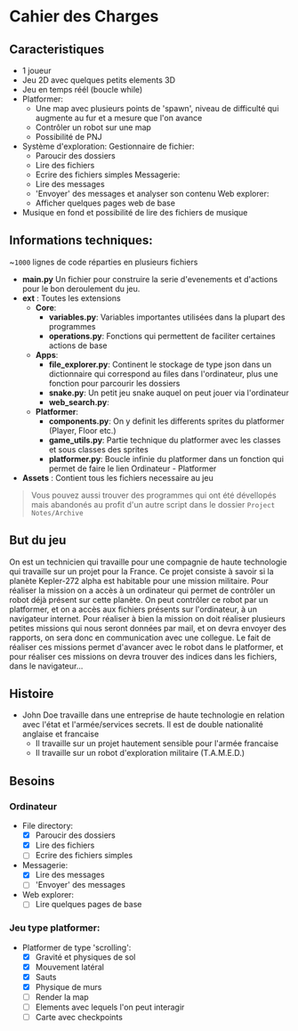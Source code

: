 # Cahier des Charges

## Caracteristiques
- 1 joueur
- Jeu 2D avec quelques petits elements 3D
- Jeu en temps réél (boucle while)
- Platformer:
  - Une map avec plusieurs points de 'spawn', niveau de difficulté qui augmente au fur et a mesure que l'on avance
  - Contrôler un robot sur une map
  - Possibilité de PNJ
- Système d'exploration:
  Gestionnaire de fichier:
    - Paroucir des dossiers
    - Lire des fichiers
    - Ecrire des fichiers simples
   Messagerie:
    - Lire des messages
    - 'Envoyer' des messages et analyser son contenu
  Web explorer:
    - Afficher quelques pages web de base
- Musique en fond et possibilité de lire des fichiers de musique

## Informations techniques:
~`1000` lignes de code réparties en plusieurs fichiers
- **main.py** Un fichier pour construire la serie d'evenements et d'actions pour le  bon deroulement du jeu.
- **ext** : Toutes les extensions
  - **Core**:
    - **variables.py**: Variables importantes utilisées dans la plupart des programmes
    - **operations.py**: Fonctions qui permettent de faciliter certaines actions de base
  - **Apps**:
    - **file_explorer.py**: Continent le stockage de type json dans un dictionnaire qui correspond au files dans l'ordinateur, plus une fonction pour parcourir les dossiers
    - **snake.py**: Un petit jeu snake auquel on peut jouer via l'ordinateur
    - **web_search.py**: 
  - **Platformer**:
    - **components.py**: On y definit les differents sprites du platformer (Player, Floor etc.)
    - **game_utils.py**: Partie technique du platformer avec les classes et sous classes des sprites
    - **platformer.py**: Boucle infinie du platformer dans un fonction qui permet de faire le lien Ordinateur - Platformer
- **Assets** : Contient tous les fichiers necessaire au jeu

>Vous pouvez aussi trouver des programmes qui ont été dévellopés mais abandonés au profit d'un autre script dans le dossier `Project Notes/Archive`

## But du jeu
On est un technicien qui travaille pour une compagnie de haute technologie qui travaille sur un projet pour la France. Ce projet consiste à savoir si la planète Kepler-272 alpha est habitable pour une mission militaire. Pour réaliser la mission on a accès à un ordinateur qui permet de contrôler un robot déjà présent sur cette planète. On peut contrôler ce robot par un platformer, et on a accès aux fichiers présents sur l'ordinateur, à un navigateur internet. Pour réaliser à bien la mission on doit réaliser plusieurs petites missions qui nous seront données par mail, et on devra envoyer des rapports, on sera donc en communication avec une collegue. Le fait de réaliser ces missions permet d'avancer avec le robot dans le platformer, et pour réaliser ces missions on devra trouver des indices dans les fichiers, dans le navigateur...

## Histoire
* John Doe travaille dans une entreprise de haute technologie en relation avec l'état et l'armée/services secrets. Il est de double nationalité anglaise et francaise
  * Il travaille sur un projet hautement sensible pour l'armée francaise
  * Il travaille sur un robot d'exploration militaire (T.A.M.E.D.)

## Besoins
### Ordinateur
- File directory:
  - [X] Paroucir des dossiers
  - [X] Lire des fichiers
  - [ ] Ecrire des fichiers simples
- Messagerie:
  - [X] Lire des messages
  - [ ] 'Envoyer' des messages
- Web explorer:
  - [ ] Lire quelques pages de base

### Jeu type platformer:
- Platformer de type 'scrolling':
  - [X] Gravité et physiques de sol
  - [X] Mouvement latéral
  - [X] Sauts
  - [X] Physique de murs
  - [ ] Render la map
  - [ ] Elements avec lequels l'on peut interagir
  - [ ] Carte avec checkpoints